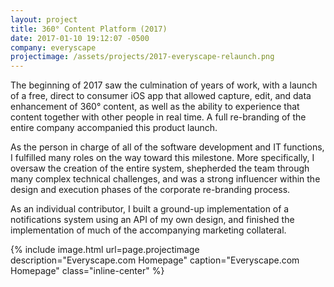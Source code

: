 ```yaml
---
layout: project
title: 360° Content Platform (2017)
date: 2017-01-10 19:12:07 -0500
company: everyscape
projectimage: /assets/projects/2017-everyscape-relaunch.png
---
```

The beginning of 2017 saw the culmination of years of work, with a launch of a free, direct to consumer iOS app that allowed capture, edit, and data enhancement of 360° content, as well as the ability to experience that content together with other people in real time. A full re-branding of the entire company accompanied this product launch.

As the person in charge of all of the software development and IT functions, I fulfilled many roles on the way toward this milestone. More specifically, I oversaw the creation of the entire system, shepherded the team through many complex technical challenges, and was a strong influencer within the design and execution phases of the corporate re-branding process.

As an individual contributor, I built a ground-up implementation of a notifications system using an API of my own design, and finished the implementation of much of the accompanying marketing collateral.

{% include image.html url=page.projectimage description="Everyscape.com Homepage" caption="Everyscape.com Homepage" class="inline-center" %}